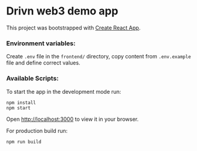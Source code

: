 # Drivn web3 demo app

This project was bootstrapped with [Create React App](https://github.com/facebook/create-react-app).

### Environment variables:
Create `.env` file in the `frontend/` directory, copy content from `.env.example` file and define correct values.

### Available Scripts:
To start the app in the development mode run:
```
npm install
npm start
```

Open [http://localhost:3000](http://localhost:3000) to view it in your browser.

For production build run:
```
npm run build
```
